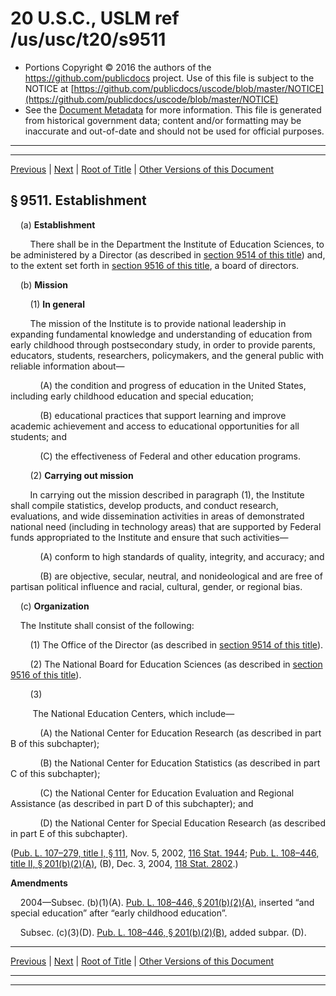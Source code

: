 ---
---

# 20 U.S.C., USLM ref /us/usc/t20/s9511

* Portions Copyright © 2016 the authors of the https://github.com/publicdocs project.
  Use of this file is subject to the NOTICE at [https://github.com/publicdocs/uscode/blob/master/NOTICE](https://github.com/publicdocs/uscode/blob/master/NOTICE)
* See the [Document Metadata](././../../../../../..//README.md) for more information.
  This file is generated from historical government data; content and/or formatting may be inaccurate and out-of-date and should not be used for official purposes.

----------
----------

[Previous](./../../../../../..//us/usc/t20/ch76/schI/ptA/m__us_usc_t20_ch76_schI_ptA.md) | [Next](./../../../../../..//us/usc/t20/ch76/schI/ptA/m__us_usc_t20_s9512.md) | [Root of Title](./../../../../../../) | [Other Versions of this Document](https://publicdocs.github.io/go/links?ns=uslm&ref=%2Fus%2Fusc%2Ft20%2Fs9511)

## § 9511. Establishment

    (a) __Establishment__ 

        There shall be in the Department the Institute of Education Sciences, to be administered by a Director (as described in [section 9514 of this title][/us/usc/t20/s9514]) and, to the extent set forth in [section 9516 of this title][/us/usc/t20/s9516], a board of directors.

    (b) __Mission__ 

        (1) __In general__ 

        The mission of the Institute is to provide national leadership in expanding fundamental knowledge and understanding of education from early childhood through postsecondary study, in order to provide parents, educators, students, researchers, policymakers, and the general public with reliable information about—

            (A) the condition and progress of education in the United States, including early childhood education and special education;

            (B) educational practices that support learning and improve academic achievement and access to educational opportunities for all students; and

            (C) the effectiveness of Federal and other education programs.

        (2) __Carrying out mission__ 

        In carrying out the mission described in paragraph (1), the Institute shall compile statistics, develop products, and conduct research, evaluations, and wide dissemination activities in areas of demonstrated national need (including in technology areas) that are supported by Federal funds appropriated to the Institute and ensure that such activities—

            (A) conform to high standards of quality, integrity, and accuracy; and

            (B) are objective, secular, neutral, and nonideological and are free of partisan political influence and racial, cultural, gender, or regional bias.

    (c) __Organization__ 

    The Institute shall consist of the following:

        (1) The Office of the Director (as described in [section 9514 of this title][/us/usc/t20/s9514]).

        (2) The National Board for Education Sciences (as described in [section 9516 of this title][/us/usc/t20/s9516]).

        (3)

         The National Education Centers, which include—

            (A) the National Center for Education Research (as described in part B of this subchapter);

            (B) the National Center for Education Statistics (as described in part C of this subchapter);

            (C) the National Center for Education Evaluation and Regional Assistance (as described in part D of this subchapter); and

            (D) the National Center for Special Education Research (as described in part E of this subchapter).

([Pub. L. 107–279, title I, § 111][/us/pl/107/279/s111], Nov. 5, 2002, [116 Stat. 1944][/us/stat/116/1944]; [Pub. L. 108–446, title II, § 201(b)(2)(A)][/us/pl/108/446/s201/b/2/A], (B), Dec. 3, 2004, [118 Stat. 2802][/us/stat/118/2802].)

 __Amendments__ 

    2004—Subsec. (b)(1)(A). [Pub. L. 108–446, § 201(b)(2)(A)][/us/pl/108/446/s201/b/2/A], inserted “and special education” after “early childhood education”.

    Subsec. (c)(3)(D). [Pub. L. 108–446, § 201(b)(2)(B)][/us/pl/108/446/s201/b/2/B], added subpar. (D).

----------

[Previous](./../../../../../..//us/usc/t20/ch76/schI/ptA/m__us_usc_t20_ch76_schI_ptA.md) | [Next](./../../../../../..//us/usc/t20/ch76/schI/ptA/m__us_usc_t20_s9512.md) | [Root of Title](./../../../../../../) | [Other Versions of this Document](https://publicdocs.github.io/go/links?ns=uslm&ref=%2Fus%2Fusc%2Ft20%2Fs9511)

----------
----------

[/us/usc/t20/s9514]: https://publicdocs.github.io/go/links?ns=uslm&ref=%2Fus%2Fusc%2Ft20%2Fs9514
[/us/usc/t20/s9516]: https://publicdocs.github.io/go/links?ns=uslm&ref=%2Fus%2Fusc%2Ft20%2Fs9516
[/us/usc/t20/s9514]: https://publicdocs.github.io/go/links?ns=uslm&ref=%2Fus%2Fusc%2Ft20%2Fs9514
[/us/usc/t20/s9516]: https://publicdocs.github.io/go/links?ns=uslm&ref=%2Fus%2Fusc%2Ft20%2Fs9516
[/us/pl/107/279/s111]: https://publicdocs.github.io/go/links?ns=uslm&ref=%2Fus%2Fpl%2F107%2F279%2Fs111
[/us/stat/116/1944]: https://publicdocs.github.io/go/links?ns=uslm&ref=%2Fus%2Fstat%2F116%2F1944
[/us/pl/108/446/s201/b/2/A]: https://publicdocs.github.io/go/links?ns=uslm&ref=%2Fus%2Fpl%2F108%2F446%2Fs201%2Fb%2F2%2FA
[/us/stat/118/2802]: https://publicdocs.github.io/go/links?ns=uslm&ref=%2Fus%2Fstat%2F118%2F2802
[/us/pl/108/446/s201/b/2/A]: https://publicdocs.github.io/go/links?ns=uslm&ref=%2Fus%2Fpl%2F108%2F446%2Fs201%2Fb%2F2%2FA
[/us/pl/108/446/s201/b/2/B]: https://publicdocs.github.io/go/links?ns=uslm&ref=%2Fus%2Fpl%2F108%2F446%2Fs201%2Fb%2F2%2FB


